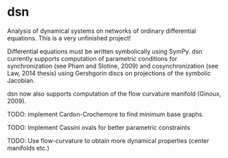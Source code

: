 # dsn

Analysis of dynamical systems on networks of ordinary differential equations. This is a very unfinished project!

Differential equations must be written symbolically using SymPy. dsn currently supports computation of parametric conditions for synchronization (see Pham and Slotine, 2009) and cosynchronization (see Law, 2014 thesis) using Gershgorin discs on projections of the symbolic Jacobian.

dsn now also supports computation of the flow curvature manifold (Ginoux, 2009). 

TODO: implement Cardon-Crochemore to find minimum base graphs.

TODO: Implement Cassini ovals for better parametric constraints

TODO: Use flow-curvature to obtain more dynamical properties (center manifolds etc.)